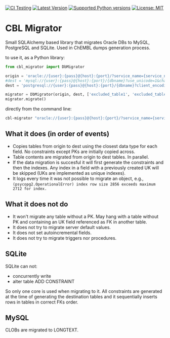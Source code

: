 [![CI Testing](https://github.com/chembl/cbl_migrator/workflows/CI/badge.svg)](https://github.com/chembl/cbl_migrator/actions?query=workflow%3ACI+branch%3Amaster)
[![Latest Version](https://img.shields.io/pypi/v/cbl_migrator.svg)](https://pypi.python.org/pypi/cbl_migrator/)
[![Supported Python versions](https://img.shields.io/pypi/pyversions/cbl_migrator.svg)](https://pypi.python.org/pypi/cbl_migrator/)
[![License: MIT](https://img.shields.io/badge/License-MIT-yellow.svg)](https://opensource.org/licenses/MIT)


# CBL Migrator

Small SQLAlchemy based library that migrates Oracle DBs to MySQL, PostgreSQL and SQLite. Used in ChEMBL dumps generation process.

to use it, as a Python library:

```python
from cbl_migrator import DbMigrator

origin = 'oracle://{user}:{pass}@{host}:{port}/?service_name={service_name}&encoding=utf8'
#dest = 'mysql://{user}:{pass}@{host}:{port}/{dbname}?use_unicode=1&charset=utf8'
dest = 'postgresql://{user}:{pass}@{host}:{port}/{dbname}?client_encoding=utf8'

migrator = DbMigrator(origin, dest, ['excluded_table1', 'excluded_table2'], n_workers=4)
migrator.migrate()
```

directly from the command line:
```bash
cbl-migrator "oracle://{user}:{pass}@{host}:{port}/?service_name={service_name}&encoding=utf8" "postgresql://{user}:{pass}@{host}:{port}/{dbname}?client_encoding=utf8" --n_workers 8
```

## What it does (in order of events)

- Copies tables from origin to dest using the closest data type for each field. No constraints except PKs are initially copied across.
- Table contents are migrated from origin to dest tables. In parallel.
- If the data migration is succesful it will first generate the constraints and then the indexes. Any index in a field with a previously created UK will be skipped (UKs are implemented as unique indexes).
- It logs every time it was not possible to migrate an object, e.g., ```(psycopg2.OperationalError) index row size 2856 exceeds maximum 2712 for index.```

## What it does not do

- It won't migrate any table without a PK. May hang with a table without PK and containing an UK field referenced as FK in another table.
- It does not try to migrate server default values.
- It does not set autoincremental fields.
- It does not try to migrate triggers nor procedures.

## SQLite

SQLite can not:

- concurrently write
- alter table ADD CONSTRAINT

So only one core is used when migrating to it. All constraints are generated at the time of generating the destination tables and it sequentially inserts rows in tables in correct FKs order.


## MySQL

CLOBs are migrated to LONGTEXT.
